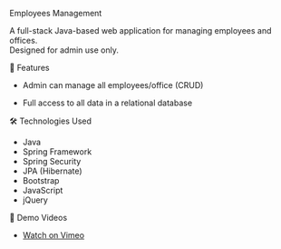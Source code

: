 Employees Management

A full-stack Java-based web application for managing employees and offices.  
Designed for admin use only.

📌 Features

- Admin can manage all employees/office (CRUD)

- Full access to all data in a relational database

🛠️ Technologies Used

- Java
- Spring Framework
- Spring Security
- JPA (Hibernate)
- Bootstrap
- JavaScript
- jQuery

🎥 Demo Videos

-
  [Watch on Vimeo](https://vimeo.com/1076063258)
